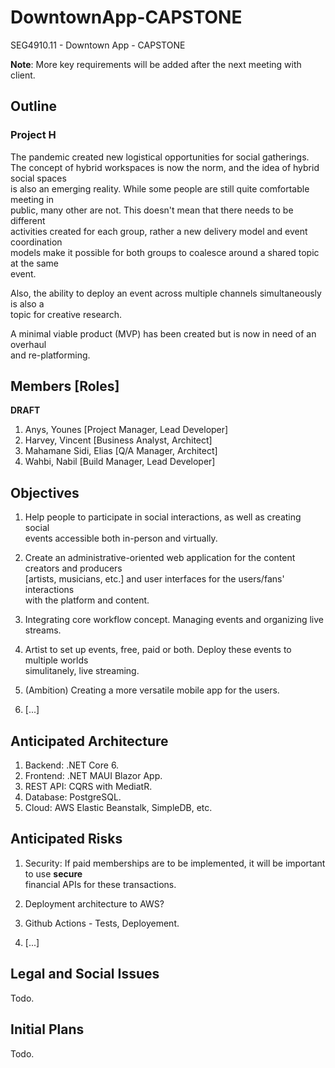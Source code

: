 # DowntownApp-CAPSTONE

SEG4910.11 - Downtown App - CAPSTONE

**Note**: More key requirements will be added after the next meeting with client.

## Outline

### Project H

The pandemic created new logistical opportunities for social gatherings.  
The concept of hybrid workspaces is now the norm, and the idea of hybrid social spaces  
is also an emerging reality. While some people are still quite comfortable meeting in  
public, many other are not. This doesn't mean that there needs to be different  
activities created for each group, rather a new delivery model and event coordination  
models make it possible for both groups to coalesce around a shared topic at the same  
event.

Also, the ability to deploy an event across multiple channels simultaneously is also a  
topic for creative research.

A minimal viable product (MVP) has been created but is now in need of an overhaul  
and re-platforming.


## Members [Roles]

**DRAFT**

1. Anys, Younes [Project Manager, Lead Developer]
2. Harvey, Vincent [Business Analyst, Architect]
3. Mahamane Sidi, Elias [Q/A Manager, Architect]
4. Wahbi, Nabil [Build Manager, Lead Developer]

## Objectives

1. Help people to participate in social interactions, as well as creating social  
events accessible both in-person and virtually.

2. Create an administrative-oriented web application for the content creators and producers  
[artists, musicians, etc.] and user interfaces for the users/fans' interactions  
with the platform and content.

3. Integrating core workflow concept. Managing events and organizing live streams.

4. Artist to set up events, free, paid or both. Deploy these events to multiple worlds  
simulitanely, live streaming.

5. (Ambition) Creating a more versatile mobile app for the users.

6. [...]

## Anticipated Architecture

1. Backend:		.NET Core 6.
2. Frontend:	.NET MAUI Blazor App.
3. REST API:	CQRS with MediatR.
4. Database:	PostgreSQL.
5. Cloud:     AWS Elastic Beanstalk, SimpleDB, etc.

## Anticipated Risks

1. Security: If paid memberships are to be implemented, it will be important to use **secure**  
financial APIs for these transactions.

2. Deployment architecture to AWS?

3. Github Actions - Tests, Deployement.

4. [...]

## Legal and Social Issues

Todo.

## Initial Plans

Todo.
